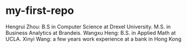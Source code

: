 # my-first-repo
Hengrui Zhou: B.S in Computer Science at Drexel University. M.S. in Business Analytics at Brandeis. Wangxu Heng: B.S. in Applied Math at UCLA. Xinyi Wang: a few years work experience at a bank in Hong Kong
